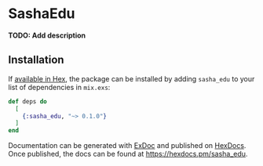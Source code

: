 # SashaEdu

**TODO: Add description**

## Installation

If [available in Hex](https://hex.pm/docs/publish), the package can be installed
by adding `sasha_edu` to your list of dependencies in `mix.exs`:

```elixir
def deps do
  [
    {:sasha_edu, "~> 0.1.0"}
  ]
end
```

Documentation can be generated with [ExDoc](https://github.com/elixir-lang/ex_doc)
and published on [HexDocs](https://hexdocs.pm). Once published, the docs can
be found at <https://hexdocs.pm/sasha_edu>.

